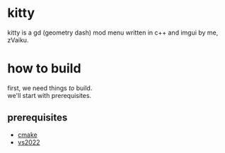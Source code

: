 # kitty
kitty is a gd (geometry dash) mod menu written in c++ and imgui by me, zVaiku.

# how to build
first, we need things *to* build.<br>
we'll start with prerequisites.

## prerequisites
* [cmake](https://cmake.org)
* [vs2022](https://visualstudio.microsoft.com)
